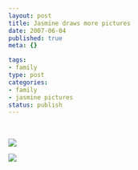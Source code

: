 ```yaml
--- 
layout: post
title: Jasmine draws more pictures
date: 2007-06-04
published: true
meta: {}

tags: 
- family
type: post
categories: 
- family
- jasmine pictures
status: publish
---
```



 

 

![](http://media.eick.us/2011/05/450136940_f4650cfc45.jpg) 

 

![](http://media.eick.us/2011/05/450136938_6a0fe92d2c.jpg)

